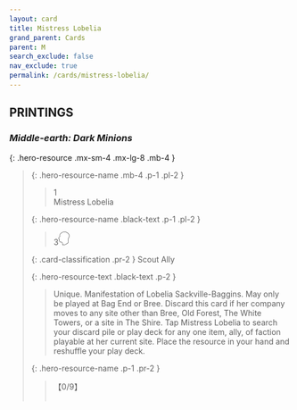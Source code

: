 ```yaml
---
layout: card
title: Mistress Lobelia
grand_parent: Cards
parent: M
search_exclude: false
nav_exclude: true
permalink: /cards/mistress-lobelia/
---
```


## PRINTINGS


### _Middle-earth: Dark Minions_

{: .hero-resource .mx-sm-4 .mx-lg-8 .mb-4 }
> {: .hero-resource-name .mb-4 .p-1 .pl-2 }
> > <div class="card-mp">1</div>
> > <div class="card-name">Mistress Lobelia</div>
>
> {: .hero-resource-name .black-text .p-1 .pl-2 }
> > 3![](/assets/images/mind.svg)
>
> {: .card-classification .pr-2 }
> Scout Ally
>
> {: .hero-resource-text .black-text .p-2 }
> > Unique. Manifestation of Lobelia Sackville-Baggins. May only be played at Bag End or Bree. Discard this card if her company moves to any site other than Bree, Old Forest, The White Towers, or a site in The Shire. Tap Mistress Lobelia to search your discard pile or play deck for any one item, ally, of faction playable at her current site. Place the resource in your hand and reshuffle your play deck. 
> 
> {: .hero-resource-name .p-1 .pr-2 }
> > <div class="card-shield">【0/9】</div>
> > <div class="card-corruption">&nbsp;</div>

